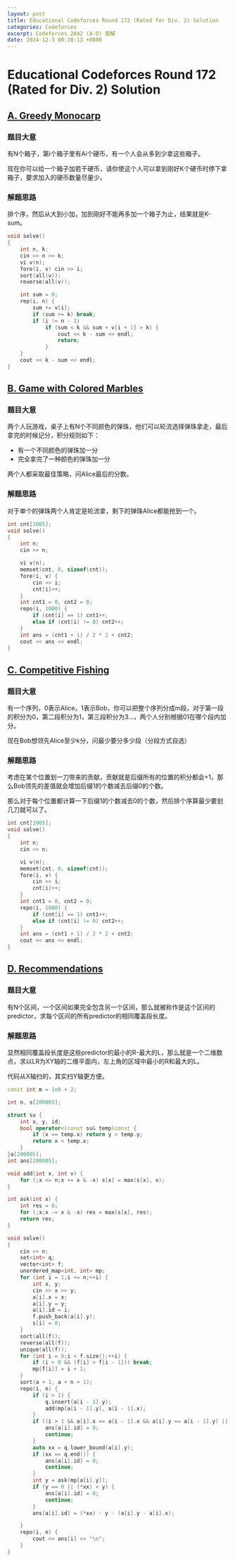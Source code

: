 ```yaml
---
layout: post
title: Educational Codeforces Round 172 (Rated for Div. 2) Solution
categories: Codeforces
excerpt: Codeforces 2042 (A-D) 题解
date: 2024-12-3 00:20:13 +0800
---
```


# Educational Codeforces Round 172 (Rated for Div. 2) Solution

## [A. Greedy Monocarp](https://codeforces.com/contest/2042/problem/A)

### 题目大意

有N个箱子，第i个箱子里有Ai个硬币，有一个人会从多到少拿这些箱子。

现在你可以给一个箱子加若干硬币，请你使这个人可以拿到刚好K个硬币时停下拿箱子，要求加入的硬币数量尽量少。

### 解题思路

排个序，然后从大到小加，加到刚好不能再多加一个箱子为止，结果就是K-sum。

```c++
void solve()
{
    int n, k;
    cin >> n >> k;
    vi v(n);
    fore(i, v) cin >> i;
    sort(all(v));
    reverse(all(v));

    int sum = 0;
    rep(i, n) {
        sum += v[i];
        if (sum >= k) break;
        if (i != n - 1)
            if (sum < k && sum + v[i + 1] > k) {
                cout << k - sum << endl;
                return;
            }
    }
    cout << k - sum << endl;
}


```

## [B. Game with Colored Marbles](https://codeforces.com/contest/2042/problem/B)

### 题目大意

两个人玩游戏，桌子上有N个不同颜色的弹珠，他们可以轮流选择弹珠拿走，最后拿完的时候记分，积分规则如下：

- 有一个不同颜色的弹珠加一分
- 完全拿完了一种颜色的弹珠加一分

两个人都采取最佳策略，问Alice最后的分数。

### 解题思路

对于单个的弹珠两个人肯定是轮流拿，剩下的弹珠Alice都能抢到一个。

```c++
int cnt[1005];
void solve()
{
    int n;
    cin >> n;

    vi v(n);
    memset(cnt, 0, sizeof(cnt));
    fore(i, v) {
        cin >> i;
        cnt[i]++;
    }
    int cnt1 = 0, cnt2 = 0;
    repo(i, 1000) {
        if (cnt[i] == 1) cnt1++;
        else if (cnt[i] != 0) cnt2++;
    }
    int ans = (cnt1 + 1) / 2 * 2 + cnt2;
    cout << ans << endl;
}

```

## [C. Competitive Fishing](https://codeforces.com/contest/2042/problem/C)

### 题目大意

有一个序列，0表示Alice，1表示Bob，你可以把整个序列分成m段，对于第一段的积分为0，第二段积分为1，第三段积分为3...，两个人分别根据01在哪个段内加分。

现在Bob想领先Alice至少k分，问最少要分多少段（分段方式自选）

### 解题思路

考虑在某个位置划一刀带来的贡献，贡献就是后缀所有的位置的积分都会+1，那么Bob领先的差值就会增加后缀1的个数减去后缀0的个数。

那么对于每个位置都计算一下后缀1的个数减去0的个数，然后排个序算最少要划几刀就可以了。

```c++
int cnt[1005];
void solve()
{
    int n;
    cin >> n;

    vi v(n);
    memset(cnt, 0, sizeof(cnt));
    fore(i, v) {
        cin >> i;
        cnt[i]++;
    }
    int cnt1 = 0, cnt2 = 0;
    repo(i, 1000) {
        if (cnt[i] == 1) cnt1++;
        else if (cnt[i] != 0) cnt2++;
    }
    int ans = (cnt1 + 1) / 2 * 2 + cnt2;
    cout << ans << endl;
}

```

## [D. Recommendations](https://codeforces.com/contest/2042/problem/D)

### 题目大意

有N个区间，一个区间如果完全包含另一个区间，那么就被称作是这个区间的predictor，求每个区间的所有predictor的相同覆盖段长度。

### 解题思路

显然相同覆盖段长度是这些predictor的最小的R-最大的L，那么就是一个二维数点，求以LR为XY轴的二维平面内，左上角的区域中最小的R和最大的L。

代码从X轴扫的，其实扫Y轴更方便。

```c++
const int m = 1e9 + 2;

int n, s[200005];

struct su {
    int x, y, id;
    bool operator<(const su& temp)const {
        if (x == temp.x) return y > temp.y;
        return x < temp.x;
    }
}a[200005];
int ans[200005];

void add(int x, int v) {
    for (;x <= n;x += x & -x) s[x] = max(s[x], v);
}

int ask(int x) {
    int res = 0;
    for (;x;x -= x & -x) res = max(s[x], res);
    return res;
}

void solve()
{
    cin >> n;
    set<int> q;
    vector<int> f;
    unordered_map<int, int> mp;
    for (int i = 1;i <= n;++i) {
        int x, y;
        cin >> x >> y;
        a[i].x = x;
        a[i].y = y;
        a[i].id = i;
        f.push_back(a[i].y);
        s[i] = 0;
    }
    sort(all(f));
    reverse(all(f));
    unique(all(f));
    for (int i = 0;i < f.size();++i) {
        if (i > 0 && (f[i] > f[i - 1])) break;
        mp[f[i]] = i + 1;
    }
    sort(a + 1, a + n + 1);
    repo(i, n) {
        if (i > 1) {
            q.insert(a[i - 1].y);
            add(mp[a[i - 1].y], a[i - 1].x);
        }
        if ((i > 1 && a[i].x == a[i - 1].x && a[i].y == a[i - 1].y) || (i < n && a[i].x == a[i + 1].x && a[i].y == a[i + 1].y)) {
            ans[a[i].id] = 0;
            continue;
        }
        auto xx = q.lower_bound(a[i].y);
        if (xx == q.end()) {
            ans[a[i].id] = 0;
            continue;
        }
        int y = ask(mp[a[i].y]);
        if (y == 0 || (*xx) < y) {
            ans[a[i].id] = 0;
            continue;
        }
        ans[a[i].id] = (*xx) - y - (a[i].y - a[i].x);

    }
    repo(i, n) {
        cout << ans[i] << "\n";
    }
}
```

